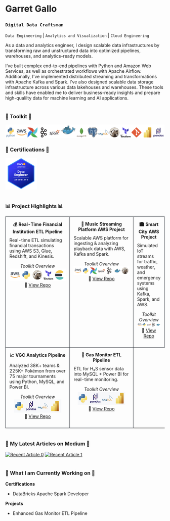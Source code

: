 # Garret Gallo

### **`Digital Data Craftsman`**  
`Data Engineering` | `Analytics and Visualization` | `Cloud Engineering`

As a data and analytics engineer, I design scalable data infrastructures by transforming 
raw and unstructured data into optimized pipelines, warehouses, and analytics-ready models. 

I’ve built complex end-to-end pipelines with Python and Amazon Web Services, as well as orchestrated 
workflows with Apache Airflow. Additionally, I've implemented distributed streaming and transformations 
with Apache Kafka and Spark. I’ve also designed scalable data storage infrastructure across various data 
lakehouses and warehouses. These tools and skills have enabled me to deliver business-ready insights and 
prepare high-qualilty data for machine learning and AI applications.

#
      
### :hammer: Toolkit :hammer:
<img src="Toolkit.png" width="1000" />

### :page_with_curl: Certifications :page_with_curl:
<img src="image.png" width="100" />

#

### :bar_chart: Project Highlights :bar_chart:
<table style="width:100%; border-collapse:collapse;">
  <!-- ROW 1 -->
  <tr>
    <td valign="top" style="width:33%; padding:14px 12px; border:1px solid #30363d;">
      <div align="center" style="margin-bottom:6px;"><strong>💰 Real-Time Financial Institution ETL Pipeline</strong></div>
      <p style="margin:10px 0 10px 0;">
      </p>
        Real-time ETL simulating financial transactions using AWS S3, Glue, Redshift, and Kinesis.
      </p>
      <!-- Technologies Used -->
      <p align="center">
            <em>Toolkit Overview</em>
            <br>
            <img src="ToolkitFinancial.png" width="200" />
            <br>
            🔗 <a href="https://github.com/GarretGallo/InstitutionFinancial">View Repo</a>
            </p>
    </td>
    <td valign="top" style="width:33%; padding:14px 12px; border:1px solid #30363d;">
      <div align="center" style="margin-bottom:6px;"><strong>🎵 Music Streaming Platform AWS Project</strong></div>
      <p style="margin:10px 0 10px 0;">
      </p>
        Scalable AWS platform for ingesting & analyzing playback data with AWS, Kafka and Spark.
      </p>
        <!-- Technologies Used -->
      <p align="center">
            <em>Toolkit Overview</em>
            <br>
            <img src="ToolkitMusic.png" width="250" />
            <br>
            🔗 <a href="https://github.com/GarretGallo/MusicStreamingPlatform">View Repo</a>
            </p>
    </td>
    <td valign="top" style="width:33%; padding:14px 12px; border:1px solid #30363d;">
      <div align="center" style="margin-bottom:6px;"><strong>🏙️ Smart City AWS Project</strong></div>
      <p style="margin:10px 0 10px 0;">
      </p>
        Simulated IoT streams for traffic, weather, and emergency systems using Kafka, Spark, and AWS.
      </p>
    <!-- Technologies Used -->
      <p align="center">
            <em>Toolkit Overview</em>
            <br>
            <img src="ToolkitSmartCity.png" width="200" />
            <br>
            🔗 <a href="https://github.com/GarretGallo/aws-smart-city-project">View Repo</a>
            </p>
    </td>
  </tr>

  <!-- ROW 2 -->
  <tr>
    <td valign="top" style="width:50%; padding:14px 12px; border:1px solid #30363d;">
      <div align="center" style="margin-bottom:6px;"><strong>📈 VGC Analytics Pipeline</strong></div>
      <p style="margin:10px 0 10px 0;">
      </p>
        Analyzed 38K+ teams & 225K+ Pokémon from over 75 major tournaments using Python, MySQL, and Power BI.
      </p>
      <!-- Technologies Used -->
      <p align="center">
            <em>Toolkit Overview</em>
            <br>
            <img src="ToolkitVGC.png" width="150" />
            <br>
            🔗 <a href="https://github.com/GarretGallo/Pokemon_Stats">View Repo</a>
            </p>
    </td>
    <td valign="top" style="width:50%; padding:14px 12px; border:1px solid #30363d;">
      <div align="center" style="margin-bottom:6px;"><strong>🧪 Gas Monitor ETL Pipeline</strong></div>
      <p style="margin:10px 0 10px 0;">
      </p>
        ETL for H₂S sensor data into MySQL + Power BI for real-time monitoring.
      </p>
      <!-- Technologies Used -->
      <p align="center">
            <em>Toolkit Overview</em>
            <br>
            <img src="ToolkitGas.png" width="150" />
            <br>
            🔗 <a href="https://github.com/GarretGallo/Gas_Monitors">View Repo</a>
            </p>
    </td>
  </tr>
</table>

#

### :newspaper: My Latest Articles on Medium :newspaper:
<a target="_blank" href="https://github-readme-medium-recent-article.vercel.app/medium/@garretgallo17/0"><img src="https://github-readme-medium-recent-article.vercel.app/medium/@garretgallo17/0" alt="Recent Article 0"></a>
<a target="_blank" href="https://github-readme-medium-recent-article.vercel.app/medium/@garretgallo17/1"><img src="https://github-readme-medium-recent-article.vercel.app/medium/@garretgallo17/1" alt="Recent Article 1"></a>

#

### :hammer: What I am Currently Working on :hammer:
**Certifications**
  - DataBricks Apache Spark Developer

**Projects**
 - Enhanced Gas Monitor ETL Pipeline
